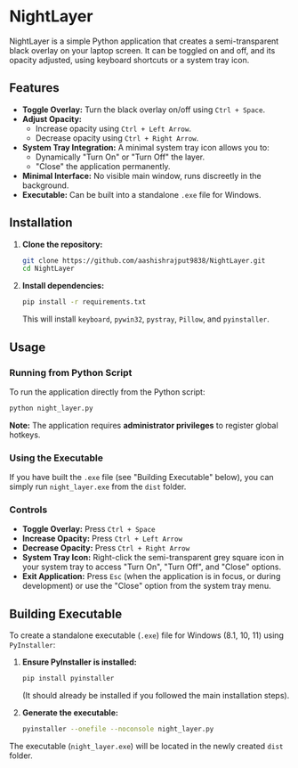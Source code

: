 # NightLayer

NightLayer is a simple Python application that creates a semi-transparent black overlay on your laptop screen. It can be toggled on and off, and its opacity adjusted, using keyboard shortcuts or a system tray icon.

## Features

*   **Toggle Overlay:** Turn the black overlay on/off using `Ctrl + Space`.
*   **Adjust Opacity:**
    *   Increase opacity using `Ctrl + Left Arrow`.
    *   Decrease opacity using `Ctrl + Right Arrow`.
*   **System Tray Integration:** A minimal system tray icon allows you to:
    *   Dynamically "Turn On" or "Turn Off" the layer.
    *   "Close" the application permanently.
*   **Minimal Interface:** No visible main window, runs discreetly in the background.
*   **Executable:** Can be built into a standalone `.exe` file for Windows.

## Installation

1.  **Clone the repository:**
    ```bash
    git clone https://github.com/aashishrajput9838/NightLayer.git
    cd NightLayer
    ```

2.  **Install dependencies:**
    ```bash
    pip install -r requirements.txt
    ```
    This will install `keyboard`, `pywin32`, `pystray`, `Pillow`, and `pyinstaller`.

## Usage

### Running from Python Script

To run the application directly from the Python script:

```bash
python night_layer.py
```

**Note:** The application requires **administrator privileges** to register global hotkeys.

### Using the Executable

If you have built the `.exe` file (see "Building Executable" below), you can simply run `night_layer.exe` from the `dist` folder.

### Controls

*   **Toggle Overlay:** Press `Ctrl + Space`
*   **Increase Opacity:** Press `Ctrl + Left Arrow`
*   **Decrease Opacity:** Press `Ctrl + Right Arrow`
*   **System Tray Icon:** Right-click the semi-transparent grey square icon in your system tray to access "Turn On", "Turn Off", and "Close" options.
*   **Exit Application:** Press `Esc` (when the application is in focus, or during development) or use the "Close" option from the system tray menu.

## Building Executable

To create a standalone executable (`.exe`) file for Windows (8.1, 10, 11) using `PyInstaller`:

1.  **Ensure PyInstaller is installed:**
    ```bash
    pip install pyinstaller
    ```
    (It should already be installed if you followed the main installation steps).

2.  **Generate the executable:**
    ```bash
    pyinstaller --onefile --noconsole night_layer.py
    ```

The executable (`night_layer.exe`) will be located in the newly created `dist` folder. 